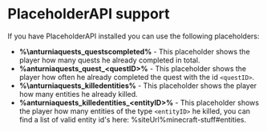 # PlaceholderAPI support  

If you have PlaceholderAPI installed you can use the following placeholders:
- **%\anturniaquests_questscompleted%** - This placeholder shows the player how many quests he already completed in total.
- **%anturniaquests_quest_\<questID>%** - This placeholder shows the player how often he already completed the quest with the id `<questID>`.
- **%\anturniaquests_killedentities%** - This placeholder shows the player how many entities he already killed.
- **%anturniaquests_killedentities_\<entityID>%** - This placeholder shows the player how many entities of the type `<entityID>` he killed, you can find a list of valid entity id's here:  %siteUrl%minecraft-stuff#entities.

